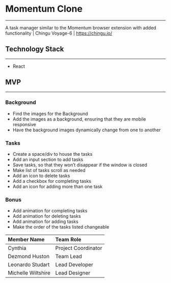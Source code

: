 # Momentum Clone
---
A task manager similar to the Momentum browser extension with added functionality | Chingu Voyage-6 | https://chingu.io/


## Technology Stack
---
* React

## MVP
---
### Background
* Find the images for the Background
* Add the images as a background, ensuring that they are mobile responsive
* Have the background images dynamically change from one to another

### Tasks
* Create a space/div to house the tasks
* Add an input section to add tasks
* Save tasks, so that they won’t disappear if the window is closed
* Make list of tasks scroll as needed
* Add an icon to delete tasks
* Add a checkbox for completing tasks
* Add an icon for adding more than one task

### Bonus
* Add animation for completing tasks
* Add animation for deleting tasks
* Add animation for adding tasks
* Make the order of the tasks listed changeable

| Member Name            | Team Role           |
| :---                   | :---                |
| Cynthia                | Project Coordinator |
| Dezmond Huston         | Team Lead           |
| Leonardo Studart       | Lead Developer      |
| Michelle Wiltshire     | Lead Designer       |